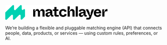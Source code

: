 <img alt="Matchlayer Logo" height="48" src="/assets/logo.svg">

We’re building a flexible and pluggable matching engine (API) that connects people, data, products, or services — using custom rules, preferences, or AI.
